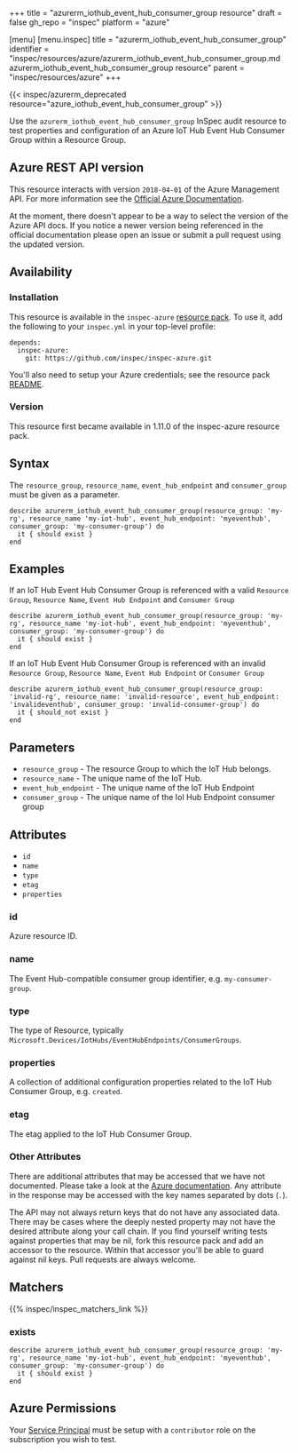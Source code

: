 +++
title = "azurerm_iothub_event_hub_consumer_group resource"
draft = false
gh_repo = "inspec"
platform = "azure"

[menu]
  [menu.inspec]
    title = "azurerm_iothub_event_hub_consumer_group"
    identifier = "inspec/resources/azure/azurerm_iothub_event_hub_consumer_group.md azurerm_iothub_event_hub_consumer_group resource"
    parent = "inspec/resources/azure"
+++

{{< inspec/azurerm_deprecated resource="azure_iothub_event_hub_consumer_group" >}}

Use the `azurerm_iothub_event_hub_consumer_group` InSpec audit resource to test
properties and configuration of an Azure IoT Hub Event Hub Consumer Group within
a Resource Group.

## Azure REST API version

This resource interacts with version `2018-04-01` of the Azure Management API. For more
information see the [Official Azure Documentation](https://docs.microsoft.com/en-us/rest/api/iothub/iothubresource/geteventhubconsumergroup).

At the moment, there doesn't appear to be a way to select the version of the
Azure API docs. If you notice a newer version being referenced in the official
documentation please open an issue or submit a pull request using the updated
version.

## Availability

### Installation

This resource is available in the `inspec-azure` [resource
pack](/inspec/glossary/#resource-pack). To use it, add the
following to your `inspec.yml` in your top-level profile:

    depends:
      inspec-azure:
        git: https://github.com/inspec/inspec-azure.git

You'll also need to setup your Azure credentials; see the resource pack
[README](https://github.com/inspec/inspec-azure#inspec-for-azure).

### Version

This resource first became available in 1.11.0 of the inspec-azure resource pack.

## Syntax

The `resource_group`, `resource_name`, `event_hub_endpoint` and `consumer_group` must be given as a parameter.

    describe azurerm_iothub_event_hub_consumer_group(resource_group: 'my-rg', resource_name 'my-iot-hub', event_hub_endpoint: 'myeventhub', consumer_group: 'my-consumer-group') do
      it { should exist }
    end

## Examples

If an IoT Hub Event Hub Consumer Group is referenced with a valid `Resource Group`, `Resource Name`, `Event Hub Endpoint` and `Consumer Group`

    describe azurerm_iothub_event_hub_consumer_group(resource_group: 'my-rg', resource_name 'my-iot-hub', event_hub_endpoint: 'myeventhub', consumer_group: 'my-consumer-group') do
      it { should exist }
    end

If an IoT Hub Event Hub Consumer Group is referenced with an invalid `Resource Group`, `Resource Name`, `Event Hub Endpoint` or `Consumer Group`

    describe azurerm_iothub_event_hub_consumer_group(resource_group: 'invalid-rg', resource_name: 'invalid-resource', event_hub_endpoint: 'invalideventhub', consumer_group: 'invalid-consumer-group') do
      it { should_not exist }
    end

## Parameters

- `resource_group` - The resource Group to which the IoT Hub belongs.
- `resource_name` - The unique name of the IoT Hub.
- `event_hub_endpoint` - The unique name of the IoT Hub Endpoint
- `consumer_group` - The unique name of the IoI Hub Endpoint consumer group

## Attributes

- `id`
- `name`
- `type`
- `etag`
- `properties`

### id

Azure resource ID.

### name

The Event Hub-compatible consumer group identifier, e.g. `my-consumer-group`.

### type

The type of Resource, typically `Microsoft.Devices/IotHubs/EventHubEndpoints/ConsumerGroups`.

### properties

A collection of additional configuration properties related to the IoT Hub Consumer Group, e.g. `created`.

### etag

The etag applied to the IoT Hub Consumer Group.

### Other Attributes

There are additional attributes that may be accessed that we have not
documented. Please take a look at the [Azure documentation](#azure-rest-api-version).
Any attribute in the response may be accessed with the key names separated by
dots (`.`).

The API may not always return keys that do not have any associated data. There
may be cases where the deeply nested property may not have the desired
attribute along your call chain. If you find yourself writing tests against
properties that may be nil, fork this resource pack and add an accessor to the
resource. Within that accessor you'll be able to guard against nil keys. Pull
requests are always welcome.

## Matchers

{{% inspec/inspec_matchers_link %}}

### exists

    describe azurerm_iothub_event_hub_consumer_group(resource_group: 'my-rg', resource_name 'my-iot-hub', event_hub_endpoint: 'myeventhub', consumer_group: 'my-consumer-group') do
      it { should exist }
    end

## Azure Permissions

Your [Service
Principal](https://docs.microsoft.com/en-us/azure/azure-resource-manager/resource-group-create-service-principal-portal)
must be setup with a `contributor` role on the subscription you wish to test.
